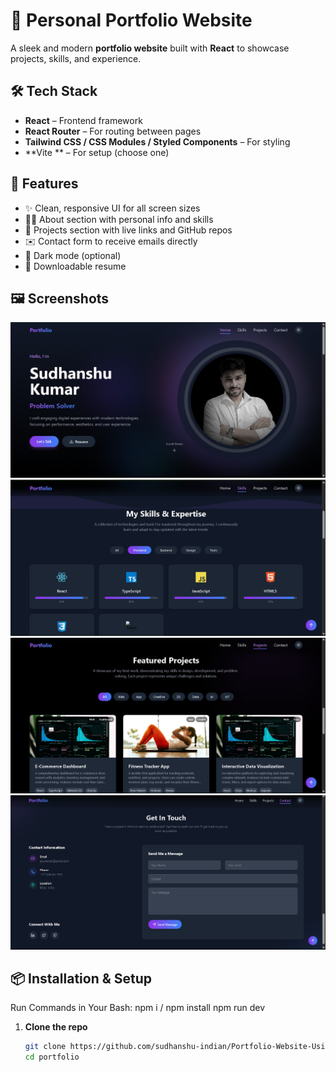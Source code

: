 # 💼 Personal Portfolio Website
A sleek and modern **portfolio website** built with **React** to showcase projects, skills, and experience.

## 🛠️ Tech Stack
- **React** – Frontend framework
- **React Router** – For routing between pages
- **Tailwind CSS / CSS Modules / Styled Components** – For styling
- **Vite ** – For setup (choose one)

## 📁 Features
- ✨ Clean, responsive UI for all screen sizes
- 🧑‍💻 About section with personal info and skills
- 📂 Projects section with live links and GitHub repos
- ✉️ Contact form to receive emails directly
- 🌙 Dark mode (optional)
- 📄 Downloadable resume

## 🖼️ Screenshots

![Homepage](https://github.com/sudhanshu-indian/Portfolio-Website-Using-React-/blob/88458fb04693a7ae9375ea3ae5a06d21d0a50f16/Screenshot%20(80).png)
![Skills](https://github.com/sudhanshu-indian/Portfolio-Website-Using-React-/blob/88458fb04693a7ae9375ea3ae5a06d21d0a50f16/Screenshot%20(81).png)
![Projects](https://github.com/sudhanshu-indian/Portfolio-Website-Using-React-/blob/88458fb04693a7ae9375ea3ae5a06d21d0a50f16/Screenshot%20(82).png)
![Contact](https://github.com/sudhanshu-indian/Portfolio-Website-Using-React-/blob/88458fb04693a7ae9375ea3ae5a06d21d0a50f16/Screenshot%20(84).png)

## 📦 Installation & Setup
Run Commands in Your Bash:
npm i / npm install
npm run dev

1. **Clone the repo**
   ```bash
   git clone https://github.com/sudhanshu-indian/Portfolio-Website-Using-React-.git
   cd portfolio

